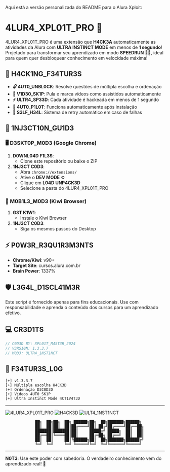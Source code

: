 Aqui está a versão personalizada do README para o Alura Xploit:

# 4LUR4_XPL01T_PRO 🔰

4LUR4_XPL01T_PRO é uma extensão que **H4CK3A** automaticamente as atividades da Alura com **ULTRA INSTINCT MODE** em menos de **1 segundo**! Projetado para transformar seu aprendizado em modo **SPEEDRUN** 🏃‍♂️, ideal para quem quer desbloquear conhecimento em velocidade máxima!

## 🎯 H4CK1NG_F34TUR3S
- **🔓 4UT0_UNBL0CK**: Resolve questões de múltipla escolha e ordenação
- **🎥 V1D30_SK1P**: Pula e marca vídeos como assistidos automaticamente
- **⚡ ULTR4_SP33D**: Cada atividade é hackeada em menos de 1 segundo
- **🤖 4UT0_P1L0T**: Funciona automaticamente após instalação
- **🔄 S3LF_H34L**: Sistema de retry automático em caso de falhas

## 💉 1NJ3CT10N_GU1D3

### 🖥️ D3SKT0P_M0D3 (Google Chrome)
1. **D0WNL04D F1L3S**:
   - Clone este repositório ou baixe o ZIP
2. **1NJ3CT C0D3**:
   - Abra `chrome://extensions/`
   - Ative o **DEV MODE** ⚙️
   - Clique em **L04D UNP4CK3D**
   - Selecione a pasta do 4LUR4_XPL01T_PRO

### 📱 M0B1L3_M0D3 (Kiwi Browser)
1. **G3T K1W1**:
   - Instale o Kiwi Browser
2. **1NJ3CT C0D3**:
   - Siga os mesmos passos do Desktop

## ⚡ P0W3R_R3QU1R3M3NTS
- **Chrome/Kiwi**: v90+
- **Target Site**: cursos.alura.com.br
- **Brain Power**: 1337%

## 🛡️ L3G4L_D1SCL41M3R
Este script é fornecido apenas para fins educacionais. Use com responsabilidade e aprenda o conteúdo dos cursos para um aprendizado efetivo.

## 💻 CR3D1TS
```js
// C0D3D BY: XPL01T_M4ST3R_2024
// V3RS10N: 1.3.3.7
// M0D3: ULTR4_1NST1NCT
```

## 🚨 F34TUR3S_L0G
```
[+] v1.3.3.7
[+] Múltipla escolha H4CK3D
[+] Ordenação D3C0D3D
[+] Vídeos 4UT0_SK1P
[+] Ultra Instinct Mode 4CT1V4T3D
```

---
![4LUR4_XPL01T_PRO](https://img.shields.io/badge/4LUR4-XPL01T-red) ![H4CK3D](https://img.shields.io/badge/STATUS-H4CK3D-green) ![ULT4_1NST1NCT](https://img.shields.io/badge/MODE-ULTRA_INSTINCT-blue)

<div align="center">

```ascii
    ██╗  ██╗██╗  ██╗ ██████╗██╗  ██╗███████╗██████╗ 
    ██║  ██║██║  ██║██╔════╝██║ ██╔╝██╔════╝██╔══██╗
    ███████║███████║██║     █████╔╝ █████╗  ██║  ██║
    ██╔══██║╚════██║██║     ██╔═██╗ ██╔══╝  ██║  ██║
    ██║  ██║     ██║╚██████╗██║  ██╗███████╗██████╔╝
    ╚═╝  ╚═╝     ╚═╝ ╚═════╝╚═╝  ╚═╝╚══════╝╚═════╝ 
```

</div>

---

**N0T3**: Use este poder com sabedoria. O verdadeiro conhecimento vem do aprendizado real! 🧠

